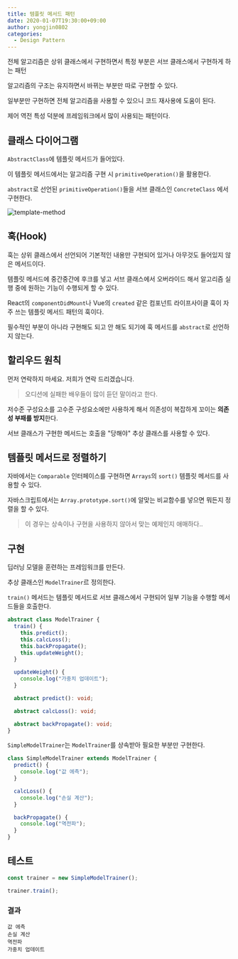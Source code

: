 ```yaml
---
title: 템플릿 메서드 패턴
date: 2020-01-07T19:30:00+09:00
author: yongjin0802
categories:
  - Design Pattern
---
```


전체 알고리즘은 상위 클래스에서 구현하면서 특정 부분은 서브 클래스에서 구현하게 하는 패턴

알고리즘의 구조는 유지하면서 바뀌는 부분만 따로 구현할 수 있다.

일부분만 구현하면 전체 알고리즘을 사용할 수 있으니 코드 재사용에 도움이 된다.

제어 역전 특성 덕분에 프레임워크에서 많이 사용되는 패턴이다.

## 클래스 다이어그램

`AbstractClass`에 템플릿 메서드가 들어있다.

이 템플릿 메서드에서는 알고리즘 구현 시 `primitiveOperation()`을 활용한다.

`abstract`로 선언된 `primitiveOperation()`들을 서브 클래스인 `ConcreteClass` 에서 구현한다.

![template-method](https://user-images.githubusercontent.com/22253556/71810981-f9b82f00-30b6-11ea-9c8a-47512a75e21d.png)

## 훅(Hook)

훅는 상위 클래스에서 선언되어 기본적인 내용만 구현되어 있거나 아무것도 들어있지 않은 메서드이다.

템플릿 메서드에 중간중간에 후크를 넣고 서브 클래스에서 오버라이드 해서 알고리즘 실행 중에 원하는 기능이 수행되게 할 수 있다.

React의 `componentDidMount`나 Vue의 `created` 같은 컴포넌트 라이프사이클 훅이 자주 쓰는 템플릿 메서드 패턴의 훅이다.

필수적인 부분이 아니라 구현해도 되고 안 해도 되기에 훅 메서드를 `abstract`로 선언하지 않는다.

## 할리우드 원칙

먼저 연락하지 마세요. 저희가 연락 드리겠습니다.

> 오디션에 실패한 배우들이 많이 듣던 말이라고 한다.

저수준 구성요소를 고수준 구성요소에만 사용하게 해서 의존성이 복잡하게 꼬이는 **의존성 부패를 방지**한다.

서브 클래스가 구현한 메서드는 호출을 "당해야" 추상 클래스를 사용할 수 있다.

## 템플릿 메서드로 정렬하기

자바에서는 `Comparable` 인터페이스를 구현하면 `Arrays`의 `sort()` 템플릿 메서드를 사용할 수 있다.

자바스크립트에서는 `Array.prototype.sort()`에 알맞는 비교함수를 넣으면 뭐든지 정렬을 할 수 있다.

> 이 경우는 상속이나 구현을 사용하지 않아서 맞는 예제인지 애매하다..

## 구현

딥러닝 모델을 훈련하는 프레임워크를 만든다.

추상 클래스인 `ModelTrainer`르 정의한다.

`train()` 메서드는 템플릿 메서드로 서브 클래스에서 구현되어 일부 기능을 수행할 메서드들을 호출한다.

```typescript
abstract class ModelTrainer {
  train() {
    this.predict();
    this.calcLoss();
    this.backPropagate();
    this.updateWeight();
  }

  updateWeight() {
    console.log("가중치 업데이트");
  }

  abstract predict(): void;

  abstract calcLoss(): void;

  abstract backPropagate(): void;
}
```

`SimpleModelTrainer`는 `ModelTrainer`를 상속받아 필요한 부분만 구현한다.

```typescript
class SimpleModelTrainer extends ModelTrainer {
  predict() {
    console.log("값 에측");
  }

  calcLoss() {
    console.log("손실 계산");
  }

  backPropagate() {
    console.log("역전파");
  }
}
```

## 테스트

```typescript
const trainer = new SimpleModelTrainer();

trainer.train();
```

### 결과

```
값 에측
손실 계산
역전파
가중치 업데이트
```
